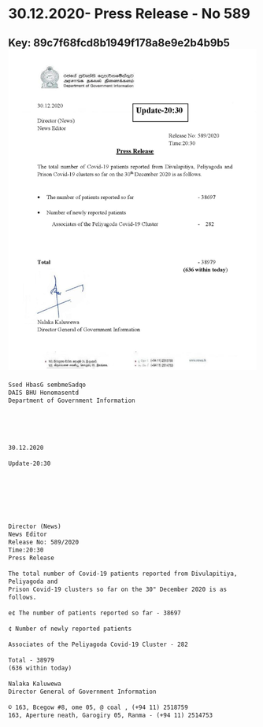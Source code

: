 # 30.12.2020- Press Release - No 589 
Key: 89c7f68fcd8b1949f178a8e9e2b4b9b5 
![img](img/89c7f68fcd8b1949f178a8e9e2b4b9b5.jpg)
---
```
Ssed HbasG sembmeSadqo
DAIS BHU Honomasentd
Department of Government Information

 

 

30.12.2020

Update-20:30

 

 

 

Director (News)
News Editor
Release No: 589/2020
Time:20:30
Press Release

The total number of Covid-19 patients reported from Divulapitiya, Peliyagoda and
Prison Covid-19 clusters so far on the 30" December 2020 is as follows.

e¢ The number of patients reported so far - 38697

¢ Number of newly reported patients

Associates of the Peliyagoda Covid-19 Cluster - 282

Total - 38979
(636 within today)

Nalaka Kaluwewa
Director General of Government Information

© 163, Bcegow #8, ome 05, @ coal , (+94 11) 2518759
163, Aperture neath, Garogiry 05, Ranma - (+94 11) 2514753

```
